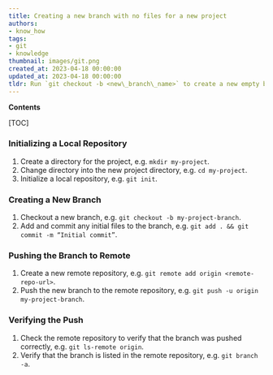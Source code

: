 ```yaml
---
title: Creating a new branch with no files for a new project
authors:
- know_how
tags:
- git
- knowledge
thumbnail: images/git.png
created_at: 2023-04-18 00:00:00
updated_at: 2023-04-18 00:00:00
tldr: Run `git checkout -b <new\_branch\_name>` to create a new empty branch for a new project in Git.
---
```


**Contents**

[TOC]

### Initializing a Local Repository
1. Create a directory for the project, e.g. `mkdir my-project`.
2. Change directory into the new project directory, e.g. `cd my-project`.
3. Initialize a local repository, e.g. `git init`.

### Creating a New Branch
1. Checkout a new branch, e.g. `git checkout -b my-project-branch`.
2. Add and commit any initial files to the branch, e.g. `git add . && git commit -m “Initial commit”`.

### Pushing the Branch to Remote
1. Create a new remote repository, e.g. `git remote add origin <remote-repo-url>`.
2. Push the new branch to the remote repository, e.g. `git push -u origin my-project-branch`.

### Verifying the Push
1. Check the remote repository to verify that the branch was pushed correctly, e.g. `git ls-remote origin`.
2. Verify that the branch is listed in the remote repository, e.g. `git branch -a`.
